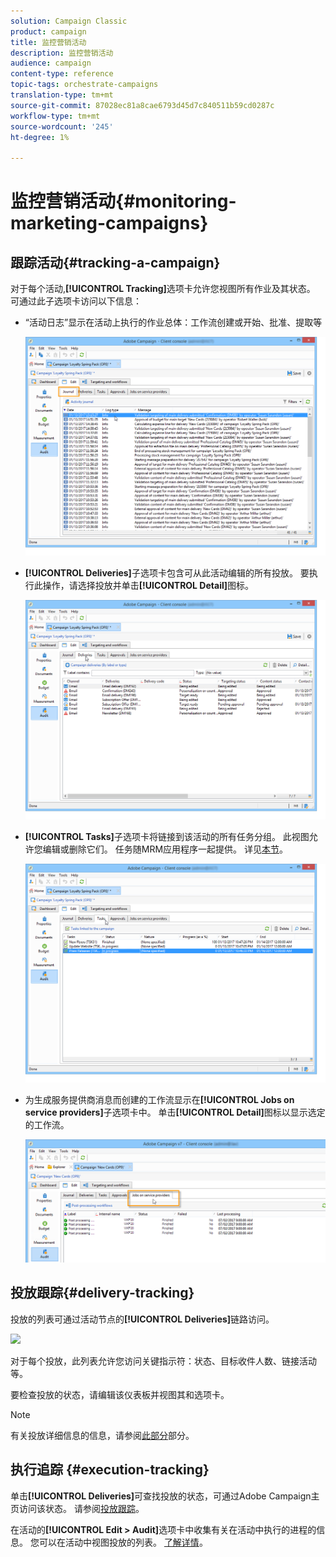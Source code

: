 ```yaml
---
solution: Campaign Classic
product: campaign
title: 监控营销活动
description: 监控营销活动
audience: campaign
content-type: reference
topic-tags: orchestrate-campaigns
translation-type: tm+mt
source-git-commit: 87028ec81a8cae6793d45d7c840511b59cd0287c
workflow-type: tm+mt
source-wordcount: '245'
ht-degree: 1%

---
```



# 监控营销活动{#monitoring-marketing-campaigns}

## 跟踪活动{#tracking-a-campaign}

对于每个活动,**[!UICONTROL Tracking]**&#x200B;选项卡允许您视图所有作业及其状态。 可通过此子选项卡访问以下信息：

* “活动日志”显示在活动上执行的作业总体：工作流创建或开始、批准、提取等

   ![](assets/s_ncs_user_op_edit_exe_tab_a.png)

* **[!UICONTROL Deliveries]**&#x200B;子选项卡包含可从此活动编辑的所有投放。 要执行此操作，请选择投放并单击&#x200B;**[!UICONTROL Detail]**&#x200B;图标。

   ![](assets/s_ncs_user_op_edit_exe_tab_b.png)

* **[!UICONTROL Tasks]**&#x200B;子选项卡将链接到该活动的所有任务分组。 此视图允许您编辑或删除它们。 任务随MRM应用程序一起提供。 详见[本节](../../campaign/using/creating-and-managing-tasks.md)。

   ![](assets/s_ncs_user_op_edit_exe_tab_e.png)

* 为生成服务提供商消息而创建的工作流显示在&#x200B;**[!UICONTROL Jobs on service providers]**&#x200B;子选项卡中。 单击&#x200B;**[!UICONTROL Detail]**&#x200B;图标以显示选定的工作流。

   ![](assets/s_ncs_user_op_edit_exe_tab_d.png)

## 投放跟踪{#delivery-tracking}

投放的列表可通过活动节点的&#x200B;**[!UICONTROL Deliveries]**&#x200B;链路访问。

![](assets/s_ncs_user_op_del_state_from_homepage.png)

对于每个投放，此列表允许您访问关键指示符：状态、目标收件人数、链接活动等。

要检查投放的状态，请编辑该仪表板并视图其和选项卡。

>[!NOTE]
>
>有关投放详细信息的信息，请参阅[此部分](../../delivery/using/about-message-tracking.md)部分。

## 执行追踪 {#execution-tracking}

单击&#x200B;**[!UICONTROL Deliveries]**&#x200B;可查找投放的状态，可通过Adobe Campaign主页访问该状态。 请参阅[投放跟踪](#delivery-tracking)。

在活动的&#x200B;**[!UICONTROL Edit > Audit]**&#x200B;选项卡中收集有关在活动中执行的进程的信息。 您可以在活动中视图投放的列表。 [了解详情](#tracking-a-campaign)。
